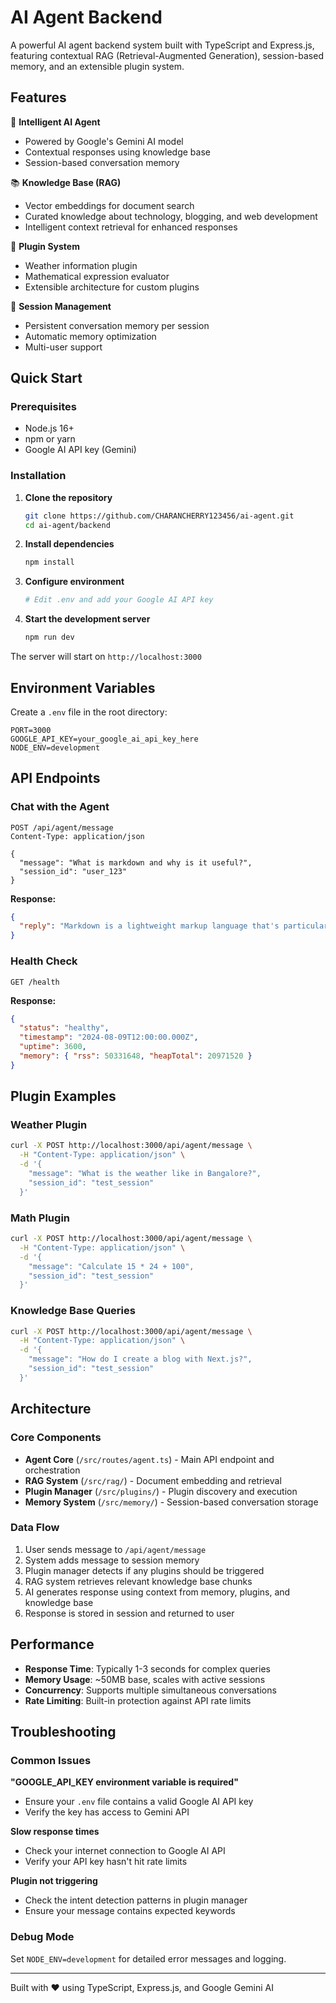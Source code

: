 # AI Agent Backend

A powerful AI agent backend system built with TypeScript and Express.js, featuring contextual RAG (Retrieval-Augmented Generation), session-based memory, and an extensible plugin system.

## Features

🧠 **Intelligent AI Agent**
- Powered by Google's Gemini AI model
- Contextual responses using knowledge base
- Session-based conversation memory

📚 **Knowledge Base (RAG)**
- Vector embeddings for document search
- Curated knowledge about technology, blogging, and web development
- Intelligent context retrieval for enhanced responses

🔌 **Plugin System**
- Weather information plugin
- Mathematical expression evaluator
- Extensible architecture for custom plugins

💾 **Session Management**
- Persistent conversation memory per session
- Automatic memory optimization
- Multi-user support

## Quick Start

### Prerequisites
- Node.js 16+ 
- npm or yarn
- Google AI API key (Gemini)

### Installation

1. **Clone the repository**
   ```bash
   git clone https://github.com/CHARANCHERRY123456/ai-agent.git
   cd ai-agent/backend
   ```

2. **Install dependencies**
   ```bash
   npm install
   ```

3. **Configure environment**
   ```bash
   # Edit .env and add your Google AI API key
   ```

4. **Start the development server**
   ```bash
   npm run dev
   ```

The server will start on `http://localhost:3000`

## Environment Variables

Create a `.env` file in the root directory:

```env
PORT=3000
GOOGLE_API_KEY=your_google_ai_api_key_here
NODE_ENV=development
```

## API Endpoints

### Chat with the Agent
```http
POST /api/agent/message
Content-Type: application/json

{
  "message": "What is markdown and why is it useful?",
  "session_id": "user_123"
}
```

**Response:**
```json
{
  "reply": "Markdown is a lightweight markup language that's particularly popular among developers and content creators..."
}
```

### Health Check
```http
GET /health
```

**Response:**
```json
{
  "status": "healthy",
  "timestamp": "2024-08-09T12:00:00.000Z",
  "uptime": 3600,
  "memory": { "rss": 50331648, "heapTotal": 20971520 }
}
```

## Plugin Examples

### Weather Plugin
```bash
curl -X POST http://localhost:3000/api/agent/message \
  -H "Content-Type: application/json" \
  -d '{
    "message": "What is the weather like in Bangalore?",
    "session_id": "test_session"
  }'
```

### Math Plugin
```bash
curl -X POST http://localhost:3000/api/agent/message \
  -H "Content-Type: application/json" \
  -d '{
    "message": "Calculate 15 * 24 + 100",
    "session_id": "test_session"
  }'
```

### Knowledge Base Queries
```bash
curl -X POST http://localhost:3000/api/agent/message \
  -H "Content-Type: application/json" \
  -d '{
    "message": "How do I create a blog with Next.js?",
    "session_id": "test_session"
  }'
```

## Architecture

### Core Components

- **Agent Core** (`/src/routes/agent.ts`) - Main API endpoint and orchestration
- **RAG System** (`/src/rag/`) - Document embedding and retrieval
- **Plugin Manager** (`/src/plugins/`) - Plugin discovery and execution
- **Memory System** (`/src/memory/`) - Session-based conversation storage

### Data Flow

1. User sends message to `/api/agent/message`
2. System adds message to session memory
3. Plugin manager detects if any plugins should be triggered
4. RAG system retrieves relevant knowledge base chunks
5. AI generates response using context from memory, plugins, and knowledge base
6. Response is stored in session and returned to user

## Performance

- **Response Time**: Typically 1-3 seconds for complex queries
- **Memory Usage**: ~50MB base, scales with active sessions
- **Concurrency**: Supports multiple simultaneous conversations
- **Rate Limiting**: Built-in protection against API rate limits

## Troubleshooting

### Common Issues

**"GOOGLE_API_KEY environment variable is required"**
- Ensure your `.env` file contains a valid Google AI API key
- Verify the key has access to Gemini API

**Slow response times**
- Check your internet connection to Google AI API
- Verify your API key hasn't hit rate limits

**Plugin not triggering**
- Check the intent detection patterns in plugin manager
- Ensure your message contains expected keywords

### Debug Mode
Set `NODE_ENV=development` for detailed error messages and logging.

---

Built with ❤️ using TypeScript, Express.js, and Google Gemini AI
